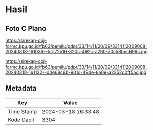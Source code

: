 # Hasil

## Foto C Plano

https://sirekap-obj-formc.kpu.go.id/fb63/pemilu/pdpr/33/14/11/20/09/3314112009008-20240318-161036--5c172b16-820c-492c-a290-70c58bec699c.jpg

https://sirekap-obj-formc.kpu.go.id/fb63/pemilu/pdpr/33/14/11/20/09/3314112009008-20240318-161122--d4e68c6b-901d-49de-8a0e-a2252d0ff5ad.jpg


## Metadata

| Key        | Value               |
| ---------- | ------------------- |
| Time Stamp | 2024-03-18 16:33:48 |
| Kode Dapil | 3304                |



